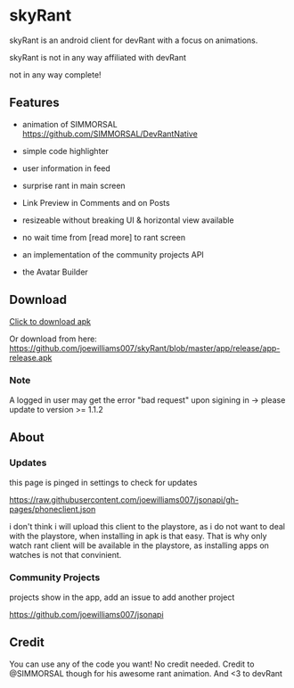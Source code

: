 # skyRant
skyRant is an android client for devRant with a focus on animations.

skyRant is not in any way affiliated with devRant

not in any way complete!

## Features
- animation of SIMMORSAL https://github.com/SIMMORSAL/DevRantNative

- simple code highlighter

- user information in feed

- surprise rant in main screen

- Link Preview in Comments and on Posts

- resizeable without breaking UI & horizontal view available

- no wait time from [read more] to rant screen

- an implementation of the community projects API

- the Avatar Builder
## Download

[Click to download apk](https://github.com/joewilliams007/skyRant/blob/master/app/release/app-release.apk?raw=true)

Or download from here: https://github.com/joewilliams007/skyRant/blob/master/app/release/app-release.apk

### Note

A logged in user may get the error "bad request" upon sigining in -> please update to version >= 1.1.2

## About
### Updates
this page is pinged in settings to check for updates

https://raw.githubusercontent.com/joewilliams007/jsonapi/gh-pages/phoneclient.json

i don't think i will upload this client to the playstore, as i do not want to deal with the playstore, when installing in apk is that easy. That is why only watch rant client will be available in the playstore, as installing apps on watches is not that convinient.

### Community Projects
projects show in the app, add an issue to add another project

https://github.com/joewilliams007/jsonapi

## Credit
You can use any of the code you want! No credit needed. Credit to @SIMMORSAL though for his awesome rant animation. And <3 to devRant
